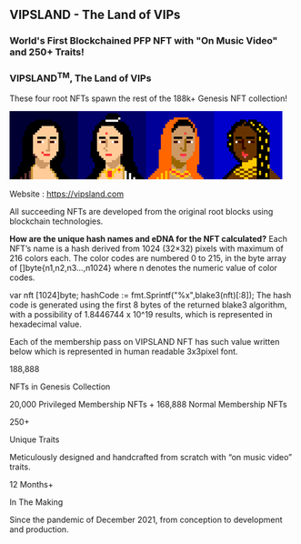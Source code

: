 ## VIPSLAND - The Land of VIPs

<!--

**Here are some ideas to get you started:**

🙋‍♀️ A short introduction - what is your organization all about?
🌈 Contribution guidelines - how can the community get involved?
👩‍💻 Useful resources - where can the community find your docs? Is there anything else the community should know?
🍿 Fun facts - what does your team eat for breakfast?
🧙 Remember, you can do mighty things with the power of [Markdown](https://docs.github.com/github/writing-on-github/getting-started-with-writing-and-formatting-on-github/basic-writing-and-formatting-syntax)
-->
### World's First Blockchained PFP NFT with "On Music Video" and 250+ Traits!

### VIPSLAND<sup>TM</sup>, The Land of VIPs

These four root NFTs spawn the rest of the 188k+ Genesis NFT collection!

<img src="https://github.com/vipsland/main/blob/main/moolahlisa.png" height=120 align=left>
<img src="https://github.com/vipsland/main/blob/main/jadelisa.png" height=120 align=left>
<img src="https://github.com/vipsland/main/blob/main/shrilisa.png" height=120 align=left>
<img src="https://github.com/vipsland/main/blob/main/amarelisa.png" height=120>

Website : https://vipsland.com

All succeeding NFTs are developed from the original root blocks using blockchain technologies.


**How are the unique hash names and eDNA for the NFT calculated?**
Each NFT’s name is a hash derived from 1024 (32×32) pixels with maximum of 216 colors each. The color codes are numbered 0 to 215, in the byte array of []byte{n1,n2,n3…,n1024} where n denotes the numeric value of color codes.

var nft [1024]byte; 
hashCode := fmt.Sprintf("%x",blake3(nft)[:8]);
The hash code is generated using the first 8 bytes of the returned blake3 algorithm, with a possibility of 1.8446744 x 10^19 results, which is represented in hexadecimal value.

Each of the membership pass on VIPSLAND NFT has such value written below which is represented in human readable 3x3pixel font.


188,888

NFTs in Genesis Collection

20,000 Privileged Membership NFTs +
168,888 Normal Membership NFTs


250+

Unique Traits

Meticulously designed and handcrafted from scratch with “on music video” traits.


12 Months+

In The Making

Since the pandemic of December 2021, from conception to development and production.
